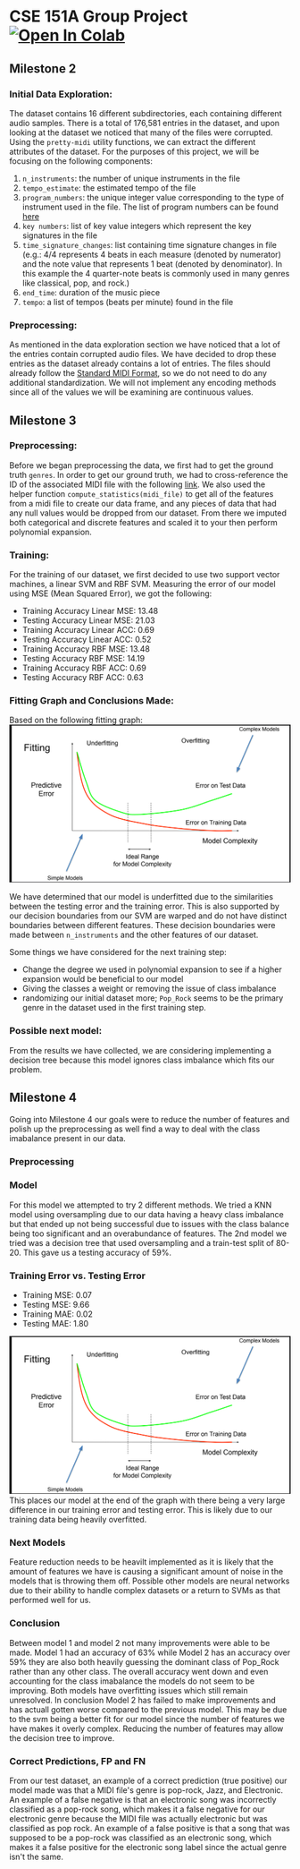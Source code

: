 # CSE 151A Group Project <a target="_blank" href="https://colab.research.google.com/drive/19ArXW2768P2VxWBXff0s5CjbLbCtjqJk?usp=sharing"> <img src="https://colab.research.google.com/assets/colab-badge.svg" alt="Open In Colab"/> </a>

## Milestone 2

### Initial Data Exploration:
The dataset contains 16 different subdirectories, each containing different audio samples. There is a total of 176,581 entries in the dataset, and upon looking at the dataset we noticed that many of the files were corrupted. Using the `pretty-midi` utility functions, we can extract the different attributes of the dataset. For the purposes of this project, we will be focusing on the following components: 
1.  `n_instruments`: the number of unique instruments in the file
2.  `tempo_estimate`: the estimated tempo of the file
3.  `program_numbers`: the unique integer value corresponding to the type of instrument used in the file. The list of program numbers can be found [here](https://midiprog.com/program-numbers/)
4.  `key numbers`: list of key value integers which represent the key signatures in the file
5.  `time_signature_changes`: list containing time signature changes in file (e.g.: 4/4 represents 4 beats in each measure (denoted by numerator) and the note value that represents 1 beat (denoted by denominator). In this example the 4 quarter-note beats is commonly used in many genres like classical, pop, and rock.)
6.  `end_time`: duration of the music piece
7.  `tempo`: a list of tempos (beats per minute) found in the file

### Preprocessing:
As mentioned in the data exploration section we have noticed that a lot of the entries contain corrupted audio files. We have decided to drop these entries as the dataset already contains a lot of entries. The files should already follow the [Standard MIDI Format](https://majicdesigns.github.io/MD_MIDIFile/page_smf_definition.html#:~:text=Standard%20MIDI%20File%20Format,page%20authoring%20and%20greeting%20cards.), so we do not need to do any additional standardization. We will not implement any encoding methods since all of the values we will be examining are continuous values.   


## Milestone 3

### Preprocessing:
Before we began preprocessing the data, we first had to get the ground truth `genres`. In order to get our ground truth, we had to cross-reference the ID of the associated MIDI file with the following [link](https://www.ifs.tuwien.ac.at/mir/msd/partitions/msd-MAGD-genreAssignment.cls). We also used the helper function `compute_statistics(midi_file)` to get all of the features from a midi file to create our data frame, and any pieces of data that had any null values would be dropped from our dataset. From there we imputed both categorical and discrete features and scaled it to your then perform polynomial expansion. 

### Training:
For the training of our dataset, we first decided to use two support vector machines, a linear SVM and RBF SVM. Measuring the error of our model using MSE (Mean Squared Error), we got the following:  
- Training Accuracy Linear MSE: 13.48
- Testing Accuracy Linear MSE: 21.03
- Training Accuracy Linear ACC: 0.69
- Testing Accuracy Linear ACC: 0.52
- Training Accuracy RBF MSE: 13.48
- Testing Accuracy RBF MSE: 14.19
- Training Accuracy RBF ACC: 0.69
- Testing Accuracy RBF ACC: 0.63

### Fitting Graph and Conclusions Made:
Based on the following fitting graph: ![img](image.png)

We have determined that our model is underfitted due to the similarities between the testing error and the training error. This is also supported by our decision boundaries from our SVM are warped and do not have distinct boundaries between different features. These decision boundaries were made between `n_instruments` and the other features of our dataset. 

Some things we have considered for the next training step: 
- Change the degree we used in polynomial expansion to see if a higher expansion would be beneficial to our model
- Giving the classes a weight or removing the issue of class imbalance
- randomizing our initial dataset more; `Pop_Rock` seems to be the primary genre in the dataset used in the first training step. 

### Possible next model:
From the results we have collected, we are considering implementing a decision tree because this model ignores class imbalance which fits our problem. 

## Milestone 4
Going into Milestone 4 our goals were to reduce the number of features and polish up the preprocessing as well find a way to deal with the class imabalance present in our data.

### Preprocessing


### Model
For this model we attempted to try 2 different methods. We tried a KNN model using oversampling due to our data having a heavy class imbalance but that ended up not being successful due to issues with the class balance being too significant and an overabundance of features. The 2nd model we tried was a decision tree that used oversampling and a train-test split of 80-20. This gave us a testing accuracy of 59%.

### Training Error vs. Testing Error
- Training MSE: 0.07
- Testing MSE: 9.66
- Training MAE: 0.02
- Testing MAE: 1.80

![img](image.png)
This places our model at the end of the graph with there being a very large difference in our training error and testing error. This is likely due to our training data being heavily overfitted.

### Next Models
Feature reduction needs to be heavilt implemented as it is likely that the amount of features we have is causing a significant amount of noise in the models that is throwing them off. Possible other models are neural networks due to their ability to handle complex datasets or a return to SVMs as that performed well for us.

### Conclusion
Between model 1 and model 2 not many improvements were able to be made. Model 1 had an accuracy of 63% while Model 2 has an accuracy over 59% they are also both heavily guessing the dominant class of Pop_Rock rather than any other class. The overall accuracy went down and even accounting for the class imabalance the models do not seem to be improving. Both models have overfitting issues which still remain unresolved. In conclusion Model 2 has failed to make improvements and has actuall gotten worse compared to the previous model. This may be due to the svm being a better fit for our model since the number of features we have makes it overly complex. Reducing the number of features may allow the decision tree to improve.

### Correct Predictions, FP and FN

From our test dataset, an example of a correct prediction (true positive) our model made was that a MIDI file's genre is pop-rock, Jazz, and Electronic. An example of a false negative is that an electronic song was incorrectly classified as a pop-rock song, which makes it a false negative for our electronic genre because the MIDI file was actually electronic but was classified as pop rock. An example of a false positive is that a song that was supposed to be a pop-rock was classified as an electronic song, which makes it a false positive for the electronic song label since the actual genre isn't the same. 
